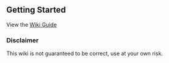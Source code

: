 ## Getting Started

View the [Wiki Guide](https://docs.hedberg.io/Documentation/CISCO-Guide/)

### Disclaimer

This wiki is not guaranteed to be correct, use at your own risk.
